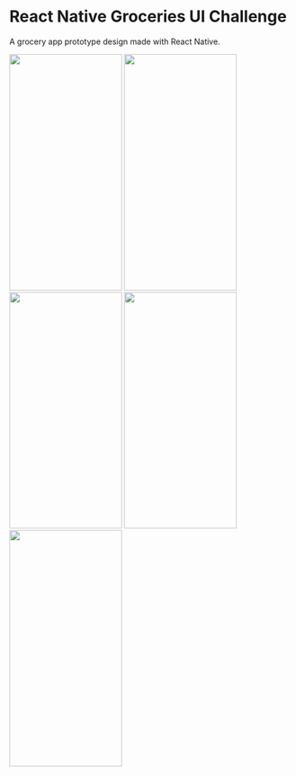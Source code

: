 # React Native Groceries UI Challenge
A grocery app prototype design made with React Native.

<img src="https://github.com/boffincoders/rn-grocery-ui-challange/blob/master/gif/Screenrecorder-2021-09-29-10-16-05-8730.gif?raw=true" width="200" height="420" /> <img 
src="https://github.com/boffincoders/rn-grocery-ui-challange/blob/master/screenshots/1632890179245.jpg?raw=true" width="200" height="420" 
/> <img src="https://github.com/boffincoders/rn-grocery-ui-challange/blob/master/screenshots/1632890179250.jpg?raw=true" width="200" 
height="420" /> <img src="https://github.com/boffincoders/rn-grocery-ui-challange/blob/master/screenshots/1632890179254.jpg?raw=true" width="200" height="420" />
<img 
src="https://github.com/boffincoders/rn-grocery-ui-challange/blob/master/screenshots/1632890179258.jpg?raw=true" width="200" height="420" 
/>
